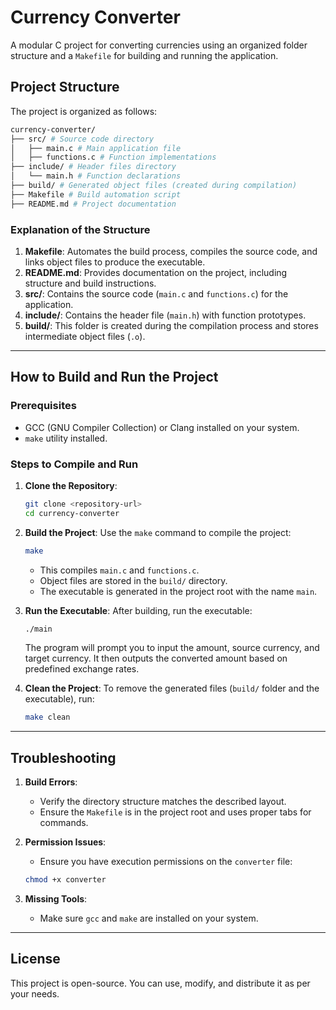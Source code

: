 # Currency Converter

A modular C project for converting currencies using an organized folder structure and a `Makefile` for building and running the application.

## Project Structure

The project is organized as follows:

```bash
currency-converter/
├── src/ # Source code directory
│   ├── main.c # Main application file
│   ├── functions.c # Function implementations
├── include/ # Header files directory
│   └── main.h # Function declarations
├── build/ # Generated object files (created during compilation)
├── Makefile # Build automation script
├── README.md # Project documentation
```

### Explanation of the Structure

1. **Makefile**: Automates the build process, compiles the source code, and links object files to produce the executable.
2. **README.md**: Provides documentation on the project, including structure and build instructions.
3. **src/**: Contains the source code (`main.c` and `functions.c`) for the application.
4. **include/**: Contains the header file (`main.h`) with function prototypes.
5. **build/**: This folder is created during the compilation process and stores intermediate object files (`.o`).

---

## How to Build and Run the Project

### Prerequisites

- GCC (GNU Compiler Collection) or Clang installed on your system.
- `make` utility installed.

### Steps to Compile and Run

1. **Clone the Repository**:

    ```bash
    git clone <repository-url>
    cd currency-converter
    ```

2. **Build the Project**:
   Use the `make` command to compile the project:

    ```bash
    make
    ```

    - This compiles `main.c` and `functions.c`.
    - Object files are stored in the `build/` directory.
    - The executable is generated in the project root with the name `main`.

3. **Run the Executable**:
   After building, run the executable:

    ```bash
    ./main
    ```

    The program will prompt you to input the amount, source currency, and target currency. It then outputs the converted amount based on predefined exchange rates.

4. **Clean the Project**:
   To remove the generated files (`build/` folder and the executable), run:

    ```bash
    make clean
    ```

---

## Troubleshooting

1. **Build Errors**:

    - Verify the directory structure matches the described layout.
    - Ensure the `Makefile` is in the project root and uses proper tabs for commands.

2. **Permission Issues**:

    - Ensure you have execution permissions on the `converter` file:

    ```bash
    chmod +x converter
    ```

3. **Missing Tools**:
    - Make sure `gcc` and `make` are installed on your system.

---

## License

This project is open-source. You can use, modify, and distribute it as per your needs.
